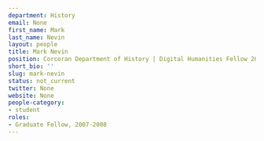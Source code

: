 ```yaml
---
department: History
email: None
first_name: Mark
last_name: Nevin
layout: people
title: Mark Nevin
position: Corcoran Department of History | Digital Humanities Fellow 2007-2008
short_bio: ''
slug: mark-nevin
status: not_current
twitter: None
website: None
people-category:
- student
roles:
- Graduate Fellow, 2007-2008
---
```



